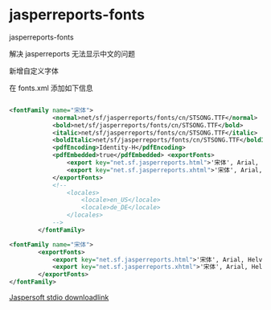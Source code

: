 # jasperreports-fonts
jasperreports-fonts

解决 jasperreports 无法显示中文的问题

新增自定义字体

在 fonts.xml 添加如下信息
~~~xml

<fontFamily name="宋体">
            <normal>net/sf/jasperreports/fonts/cn/STSONG.TTF</normal>
            <bold>net/sf/jasperreports/fonts/cn/STSONG.TTF</bold>
            <italic>net/sf/jasperreports/fonts/cn/STSONG.TTF</italic>
            <boldItalic>net/sf/jasperreports/fonts/cn/STSONG.TTF</boldItalic>
            <pdfEncoding>Identity-H</pdfEncoding>
            <pdfEmbedded>true</pdfEmbedded> <exportFonts>
                <export key="net.sf.jasperreports.html">'宋体', Arial, Helvetica, sans-serif</export>
                <export key="net.sf.jasperreports.xhtml">'宋体', Arial, Helvetica, sans-serif</export>
            </exportFonts>
            <!--
                <locales>
                    <locale>en_US</locale>
                    <locale>de_DE</locale>
                </locales>
            -->
        </fontFamily>
~~~

~~~xml
<fontFamily name="宋体">
        <exportFonts>
            <export key="net.sf.jasperreports.html">'宋体', Arial, Helvetica, sans-serif</export>
            <export key="net.sf.jasperreports.xhtml">'宋体', Arial, Helvetica, sans-serif</export>
        </exportFonts>
</fontFamily>

~~~

[Jaspersoft stdio downloadlink](https://sourceforge.net/projects/jasperstudio/files/JaspersoftStudio-6.6.0/)